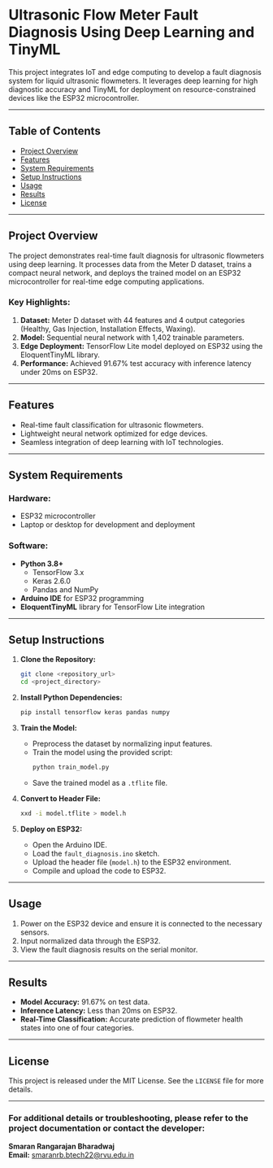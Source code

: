 # Ultrasonic Flow Meter Fault Diagnosis Using Deep Learning and TinyML

This project integrates IoT and edge computing to develop a fault diagnosis system for liquid ultrasonic flowmeters. It leverages deep learning for high diagnostic accuracy and TinyML for deployment on resource-constrained devices like the ESP32 microcontroller.

---

## **Table of Contents**
- [Project Overview](#project-overview)
- [Features](#features)
- [System Requirements](#system-requirements)
- [Setup Instructions](#setup-instructions)
- [Usage](#usage)
- [Results](#results)
- [License](#license)

---

## **Project Overview**
The project demonstrates real-time fault diagnosis for ultrasonic flowmeters using deep learning. It processes data from the Meter D dataset, trains a compact neural network, and deploys the trained model on an ESP32 microcontroller for real-time edge computing applications.

### Key Highlights:
1. **Dataset:** Meter D dataset with 44 features and 4 output categories (Healthy, Gas Injection, Installation Effects, Waxing).
2. **Model:** Sequential neural network with 1,402 trainable parameters.
3. **Edge Deployment:** TensorFlow Lite model deployed on ESP32 using the EloquentTinyML library.
4. **Performance:** Achieved 91.67% test accuracy with inference latency under 20ms on ESP32.

---

## **Features**
- Real-time fault classification for ultrasonic flowmeters.
- Lightweight neural network optimized for edge devices.
- Seamless integration of deep learning with IoT technologies.

---

## **System Requirements**

### **Hardware:**
- ESP32 microcontroller
- Laptop or desktop for development and deployment

### **Software:**
- **Python 3.8+**
  - TensorFlow 3.x
  - Keras 2.6.0
  - Pandas and NumPy
- **Arduino IDE** for ESP32 programming
- **EloquentTinyML** library for TensorFlow Lite integration

---

## **Setup Instructions**

1. **Clone the Repository:**
   ```bash
   git clone <repository_url>
   cd <project_directory>
   ```

2. **Install Python Dependencies:**
   ```bash
   pip install tensorflow keras pandas numpy
   ```

3. **Train the Model:**
   - Preprocess the dataset by normalizing input features.
   - Train the model using the provided script:
     ```bash
     python train_model.py
     ```
   - Save the trained model as a `.tflite` file.

4. **Convert to Header File:**
   ```bash
   xxd -i model.tflite > model.h
   ```

5. **Deploy on ESP32:**
   - Open the Arduino IDE.
   - Load the `fault_diagnosis.ino` sketch.
   - Upload the header file (`model.h`) to the ESP32 environment.
   - Compile and upload the code to ESP32.

---

## **Usage**

1. Power on the ESP32 device and ensure it is connected to the necessary sensors.
2. Input normalized data through the ESP32.
3. View the fault diagnosis results on the serial monitor.

---

## **Results**
- **Model Accuracy:** 91.67% on test data.
- **Inference Latency:** Less than 20ms on ESP32.
- **Real-Time Classification:** Accurate prediction of flowmeter health states into one of four categories.

---

## **License**
This project is released under the MIT License. See the `LICENSE` file for more details.

---

### For additional details or troubleshooting, please refer to the project documentation or contact the developer:  
**Smaran Rangarajan Bharadwaj**  
**Email:** [smaranrb.btech22@rvu.edu.in](mailto:smaranrb.btech22@rvu.edu.in)
